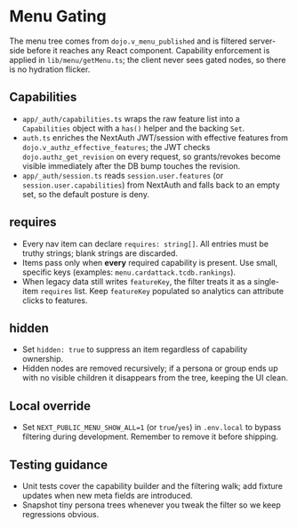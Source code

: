 # Menu Gating

The menu tree comes from `dojo.v_menu_published` and is filtered server-side before it reaches any React component. Capability enforcement is applied in `lib/menu/getMenu.ts`; the client never sees gated nodes, so there is no hydration flicker.

## Capabilities

- `app/_auth/capabilities.ts` wraps the raw feature list into a `Capabilities` object with a `has()` helper and the backing `Set`.
- `auth.ts` enriches the NextAuth JWT/session with effective features from `dojo.v_authz_effective_features`; the JWT checks `dojo.authz_get_revision` on every request, so grants/revokes become visible immediately after the DB bump touches the revision.
- `app/_auth/session.ts` reads `session.user.features` (or `session.user.capabilities`) from NextAuth and falls back to an empty set, so the default posture is deny.

## requires

- Every nav item can declare `requires: string[]`. All entries must be truthy strings; blank strings are discarded.
- Items pass only when **every** required capability is present. Use small, specific keys (examples: `menu.cardattack.tcdb.rankings`).
- When legacy data still writes `featureKey`, the filter treats it as a single-item `requires` list. Keep `featureKey` populated so analytics can attribute clicks to features.

## hidden

- Set `hidden: true` to suppress an item regardless of capability ownership.
- Hidden nodes are removed recursively; if a persona or group ends up with no visible children it disappears from the tree, keeping the UI clean.

## Local override

- Set `NEXT_PUBLIC_MENU_SHOW_ALL=1` (or `true`/`yes`) in `.env.local` to bypass filtering during development. Remember to remove it before shipping.

## Testing guidance

- Unit tests cover the capability builder and the filtering walk; add fixture updates when new meta fields are introduced.
- Snapshot tiny persona trees whenever you tweak the filter so we keep regressions obvious.
